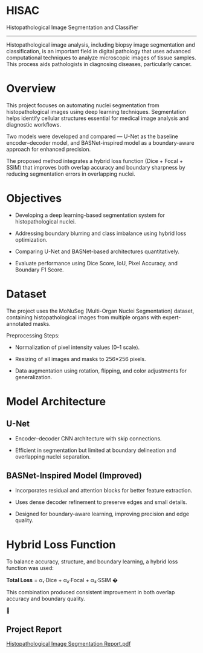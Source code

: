 # HISAC
Histopathological Image Segmentation and Classifier

---
Histopathological image analysis, including biopsy image segmentation and classification, is an important field in digital pathology that uses advanced computational techniques to analyze microscopic images of tissue samples. This process aids pathologists in diagnosing diseases, particularly cancer.

# Overview
This project focuses on automating nuclei segmentation from histopathological images using deep learning techniques.
Segmentation helps identify cellular structures essential for medical image analysis and diagnostic workflows.

Two models were developed and compared —
U-Net as the baseline encoder–decoder model, and BASNet-inspired model as a boundary-aware approach for enhanced precision.

The proposed method integrates a hybrid loss function (Dice + Focal + SSIM) that improves both overlap accuracy and boundary sharpness by reducing segmentation errors in overlapping nuclei.

# Objectives
* Developing a deep learning-based segmentation system for histopathological nuclei.

* Addressing boundary blurring and class imbalance using hybrid loss optimization.

* Comparing U-Net and BASNet-based architectures quantitatively.

* Evaluate performance using Dice Score, IoU, Pixel Accuracy, and Boundary F1 Score.

# Dataset
The project uses the MoNuSeg (Multi-Organ Nuclei Segmentation) dataset, containing histopathological images from multiple organs with expert-annotated masks.

Preprocessing Steps:

* Normalization of pixel intensity values (0–1 scale).

* Resizing of all images and masks to 256×256 pixels.

* Data augmentation using rotation, flipping, and color adjustments for generalization.

# Model Architecture
## U-Net
* Encoder–decoder CNN architecture with skip connections.

* Efficient in segmentation but limited at boundary delineation and overlapping nuclei separation.

## BASNet-Inspired Model (Improved)
* Incorporates residual and attention blocks for better feature extraction.

* Uses dense decoder refinement to preserve edges and small details.

* Designed for boundary-aware learning, improving precision and edge quality.

# Hybrid Loss Function
To balance accuracy, structure, and boundary learning, a hybrid loss function was used:

**Total Loss** = α₁·Dice + α₂·Focal + α₃·SSIM
�

This combination produced consistent improvement in both overlap accuracy and boundary quality.

🧮

## Project Report
[Histopathological Image Segmentation Report.pdf](https://github.com/user-attachments/files/23002434/Histopathological.Image.Segmentation.Report.pdf)
